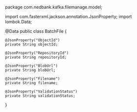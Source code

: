 package com.nedbank.kafka.filemanage.model;

import com.fasterxml.jackson.annotation.JsonProperty;
import lombok.Data;

@Data
public class BatchFile {

    @JsonProperty("ObjectId")
    private String objectId;

    @JsonProperty("RepositoryId")
    private String repositoryId;

    @JsonProperty("BlobUrl")
    private String blobUrl;

    @JsonProperty("Filename")
    private String filename;

    @JsonProperty("ValidationStatus")
    private String validationStatus;
}
